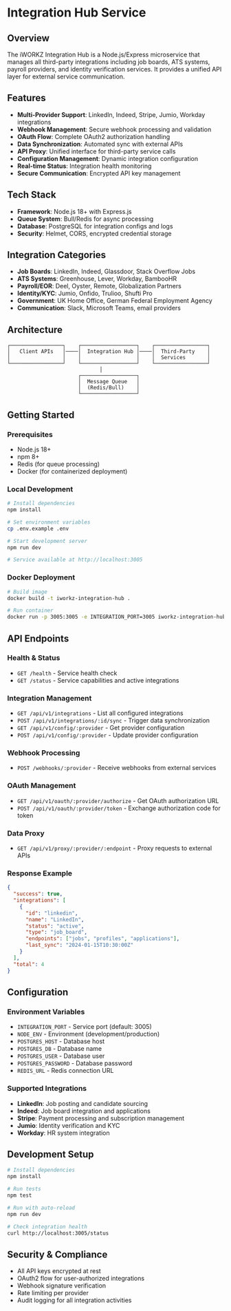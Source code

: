 # Integration Hub Service

## Overview

The iWORKZ Integration Hub is a Node.js/Express microservice that manages all third-party integrations including job boards, ATS systems, payroll providers, and identity verification services. It provides a unified API layer for external service communication.

## Features

* **Multi-Provider Support**: LinkedIn, Indeed, Stripe, Jumio, Workday integrations
* **Webhook Management**: Secure webhook processing and validation
* **OAuth Flow**: Complete OAuth2 authorization handling
* **Data Synchronization**: Automated sync with external APIs
* **API Proxy**: Unified interface for third-party service calls
* **Configuration Management**: Dynamic integration configuration
* **Real-time Status**: Integration health monitoring
* **Secure Communication**: Encrypted API key management

## Tech Stack

* **Framework**: Node.js 18+ with Express.js
* **Queue System**: Bull/Redis for async processing
* **Database**: PostgreSQL for integration configs and logs
* **Security**: Helmet, CORS, encrypted credential storage

## Integration Categories

* **Job Boards**: LinkedIn, Indeed, Glassdoor, Stack Overflow Jobs
* **ATS Systems**: Greenhouse, Lever, Workday, BambooHR
* **Payroll/EOR**: Deel, Oyster, Remote, Globalization Partners
* **Identity/KYC**: Jumio, Onfido, Trulioo, Shufti Pro
* **Government**: UK Home Office, German Federal Employment Agency
* **Communication**: Slack, Microsoft Teams, email providers

## Architecture

```
┌─────────────────┐    ┌──────────────────┐    ┌─────────────────┐
│   Client APIs   │────│  Integration Hub │────│  Third-Party    │
│                 │    │                  │    │  Services       │
└─────────────────┘    └──────────────────┘    └─────────────────┘
                              │
                       ┌──────────────────┐
                       │  Message Queue   │
                       │  (Redis/Bull)    │
                       └──────────────────┘
```

## Getting Started

### Prerequisites

* Node.js 18+
* npm 8+
* Redis (for queue processing)
* Docker (for containerized deployment)

### Local Development

```bash
# Install dependencies
npm install

# Set environment variables
cp .env.example .env

# Start development server
npm run dev

# Service available at http://localhost:3005
```

### Docker Deployment

```bash
# Build image
docker build -t iworkz-integration-hub .

# Run container
docker run -p 3005:3005 -e INTEGRATION_PORT=3005 iworkz-integration-hub
```

## API Endpoints

### Health & Status

* `GET /health` - Service health check
* `GET /status` - Service capabilities and active integrations

### Integration Management

* `GET /api/v1/integrations` - List all configured integrations
* `POST /api/v1/integrations/:id/sync` - Trigger data synchronization
* `GET /api/v1/config/:provider` - Get provider configuration
* `POST /api/v1/config/:provider` - Update provider configuration

### Webhook Processing

* `POST /webhooks/:provider` - Receive webhooks from external services

### OAuth Management

* `GET /api/v1/oauth/:provider/authorize` - Get OAuth authorization URL
* `POST /api/v1/oauth/:provider/token` - Exchange authorization code for token

### Data Proxy

* `GET /api/v1/proxy/:provider/:endpoint` - Proxy requests to external APIs

### Response Example

```json
{
  "success": true,
  "integrations": [
    {
      "id": "linkedin",
      "name": "LinkedIn",
      "status": "active",
      "type": "job_board",
      "endpoints": ["jobs", "profiles", "applications"],
      "last_sync": "2024-01-15T10:30:00Z"
    }
  ],
  "total": 4
}
```

## Configuration

### Environment Variables

* `INTEGRATION_PORT` - Service port (default: 3005)
* `NODE_ENV` - Environment (development/production)
* `POSTGRES_HOST` - Database host
* `POSTGRES_DB` - Database name
* `POSTGRES_USER` - Database user
* `POSTGRES_PASSWORD` - Database password
* `REDIS_URL` - Redis connection URL

### Supported Integrations

* **LinkedIn**: Job posting and candidate sourcing
* **Indeed**: Job board integration and applications
* **Stripe**: Payment processing and subscription management
* **Jumio**: Identity verification and KYC
* **Workday**: HR system integration

## Development Setup

```bash
# Install dependencies
npm install

# Run tests
npm test

# Run with auto-reload
npm run dev

# Check integration health
curl http://localhost:3005/status
```

## Security & Compliance

* All API keys encrypted at rest
* OAuth2 flow for user-authorized integrations
* Webhook signature verification
* Rate limiting per provider
* Audit logging for all integration activities
